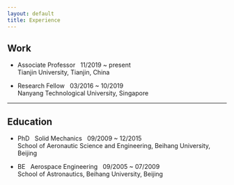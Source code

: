```yaml
---
layout: default
title: Experience
---
```


## Work

* Associate Professor &nbsp; 11/2019 ~ present <br> Tianjin University, Tianjin, China

* Research Fellow &nbsp; 03/2016 ~ 10/2019 <br> Nanyang Technological University, Singapore 

<hr>

## Education

* PhD &nbsp; Solid Mechanics &nbsp; 09/2009 ~ 12/2015 <br> School of Aeronautic Science and Engineering, Beihang University, Beijing

* BE &nbsp; Aerospace Engineering &nbsp; 09/2005 ~ 07/2009 <br> School of Astronautics, Beihang University, Beijing
